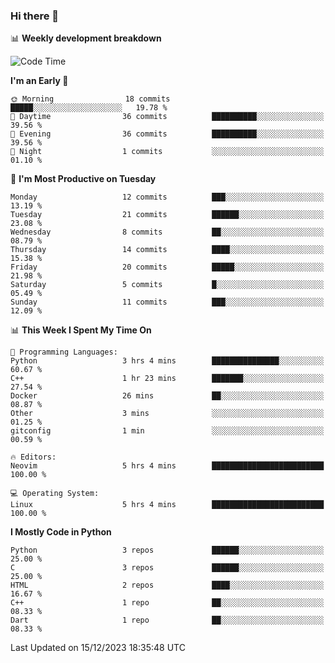 ### Hi there 👋

📊 **Weekly development breakdown**
<!--START_SECTION:waka-->
![Code Time](http://img.shields.io/badge/Code%20Time-18%20hrs%2041%20mins-blue)

**I'm an Early 🐤** 

```text
🌞 Morning                18 commits          █████░░░░░░░░░░░░░░░░░░░░   19.78 % 
🌆 Daytime                36 commits          ██████████░░░░░░░░░░░░░░░   39.56 % 
🌃 Evening                36 commits          ██████████░░░░░░░░░░░░░░░   39.56 % 
🌙 Night                  1 commits           ░░░░░░░░░░░░░░░░░░░░░░░░░   01.10 % 
```
📅 **I'm Most Productive on Tuesday** 

```text
Monday                   12 commits          ███░░░░░░░░░░░░░░░░░░░░░░   13.19 % 
Tuesday                  21 commits          ██████░░░░░░░░░░░░░░░░░░░   23.08 % 
Wednesday                8 commits           ██░░░░░░░░░░░░░░░░░░░░░░░   08.79 % 
Thursday                 14 commits          ████░░░░░░░░░░░░░░░░░░░░░   15.38 % 
Friday                   20 commits          █████░░░░░░░░░░░░░░░░░░░░   21.98 % 
Saturday                 5 commits           █░░░░░░░░░░░░░░░░░░░░░░░░   05.49 % 
Sunday                   11 commits          ███░░░░░░░░░░░░░░░░░░░░░░   12.09 % 
```


📊 **This Week I Spent My Time On** 

```text
💬 Programming Languages: 
Python                   3 hrs 4 mins        ███████████████░░░░░░░░░░   60.67 % 
C++                      1 hr 23 mins        ███████░░░░░░░░░░░░░░░░░░   27.54 % 
Docker                   26 mins             ██░░░░░░░░░░░░░░░░░░░░░░░   08.87 % 
Other                    3 mins              ░░░░░░░░░░░░░░░░░░░░░░░░░   01.25 % 
gitconfig                1 min               ░░░░░░░░░░░░░░░░░░░░░░░░░   00.59 % 

🔥 Editors: 
Neovim                   5 hrs 4 mins        █████████████████████████   100.00 % 

💻 Operating System: 
Linux                    5 hrs 4 mins        █████████████████████████   100.00 % 
```

**I Mostly Code in Python** 

```text
Python                   3 repos             ██████░░░░░░░░░░░░░░░░░░░   25.00 % 
C                        3 repos             ██████░░░░░░░░░░░░░░░░░░░   25.00 % 
HTML                     2 repos             ████░░░░░░░░░░░░░░░░░░░░░   16.67 % 
C++                      1 repo              ██░░░░░░░░░░░░░░░░░░░░░░░   08.33 % 
Dart                     1 repo              ██░░░░░░░░░░░░░░░░░░░░░░░   08.33 % 
```




 Last Updated on 15/12/2023 18:35:48 UTC
<!--END_SECTION:waka-->
<!--
**R-enanVieira/R-enanVieira** is a ✨ _special_ ✨ repository because its `README.md` (this file) appears on your GitHub profile.

Here are some ideas to get you started:

- 🔭 I’m currently working on ...
- 🌱 I’m currently learning ...
- 👯 I’m looking to collaborate on ...
- 🤔 I’m looking for help with ...
- 💬 Ask me about ...
- 📫 How to reach me: ...
- 😄 Pronouns: ...
- ⚡ Fun fact: ...
-->
